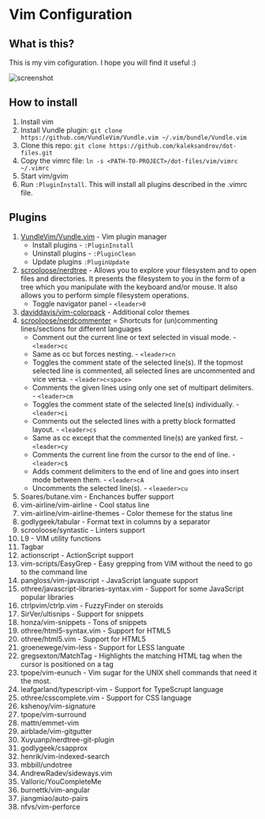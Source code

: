 # Vim Configuration
## What is this?
This is my vim cofiguration. I hope you will find it useful :)

![screenshot](https://raw.github.com/kaleksandrov/dot-files/master/vim/screenshot.png)

## How to install
1. Install vim
1. Install Vundle plugin: ```git clone https://github.com/VundleVim/Vundle.vim ~/.vim/bundle/Vundle.vim```
1. Clone this repo:  ```git clone https://github.com/kaleksandrov/dot-files.git```
1. Copy the vimrc file: ```ln -s <PATH-TO-PROJECT>/dot-files/vim/vimrc ~/.vimrc```
1. Start vim/gvim
1. Run ```:PluginInstall```. This will install all plugins described in the .vimrc file.

## Plugins
1. [VundleVim/Vundle.vim](https://github.com/VundleVim/Vundle.vim) - Vim plugin manager
    * Install plugins  - ```:PluginInstall```
    * Uninstall plugins - ```:PluginClean```
    * Update plugins ```:PluginUpdate```
1. [scrooloose/nerdtree](https://github.com/scrooloose/nerdtree) - Allows you to explore your filesystem and to open files and directories. It presents the filesystem to you in the form of a tree which you manipulate with the keyboard and/or mouse. It also allows you to perform simple filesystem operations.
    * Toggle navigator panel - ```<leader>0```
1. [daviddavis/vim-colorpack](https://github.com/daviddavis/vim-colorpack) - Additional color themes
1. [scrooloose/nerdcommenter](https://github.com/scrooloose/nerdcommenter) = Shortcuts for (un)commenting lines/sections for different languages
    * Comment out the current line or text selected in visual mode. - ```<leader>cc```
    * Same as cc but forces nesting. - ```<leader>cn```
    * Toggles the comment state of the selected line(s). If the topmost selected line is commented, all selected lines are uncommented and vice versa. - ```<leader>c<space>```
    * Comments the given lines using only one set of multipart delimiters. - ```<leader>cm```
    * Toggles the comment state of the selected line(s) individually. - ```<leader>ci```
    * Comments out the selected lines with a pretty block formatted layout. - ```<leader>cs```
    * Same as cc except that the commented line(s) are yanked first. - ```<leader>cy```
    * Comments the current line from the cursor to the end of line. - ```<leader>c$```
    * Adds comment delimiters to the end of line and goes into insert mode between them. - ```<leader>cA```
    * Uncomments the selected line(s). - ```<leaeder>cu```
1. Soares/butane.vim - Enchances buffer support
1. vim-airline/vim-airline - Cool status line
1. vim-airline/vim-airline-themes - Color themese for the status line
1. godlygeek/tabular - Format text in columns by a separator
1. scrooloose/syntastic - Linters support
1. L9 - VIM utility functions
1. Tagbar
1. actionscript - ActionScript support
1. vim-scripts/EasyGrep - Easy grepping from VIM without the need to go to the command line
1. pangloss/vim-javascript - JavaScript languate support
1. othree/javascript-libraries-syntax.vim - Support for some JavaScript popular libraries
1. ctrlpvim/ctrlp.vim - FuzzyFinder on steroids
1. SirVer/ultisnips - Support for snippets
1. honza/vim-snippets - Tons of snippets
1. othree/html5-syntax.vim - Support for HTML5
1. othree/html5.vim - Support for HTML5
1. groenewege/vim-less - Support for LESS languate
1. gregsexton/MatchTag - Highlights the matching HTML tag when the cursor is positioned on a tag
1. tpope/vim-eunuch - Vim sugar for the UNIX shell commands that need it the most.
1. leafgarland/typescript-vim - Support for TypeScrupt language
1. othree/csscomplete.vim - Support for CSS language
1. kshenoy/vim-signature
1. tpope/vim-surround
1. mattn/emmet-vim
1. airblade/vim-gitgutter
1. Xuyuanp/nerdtree-git-plugin
1. godlygeek/csapprox
1. henrik/vim-indexed-search
1. mbbill/undotree
1. AndrewRadev/sideways.vim
1. Valloric/YouCompleteMe
1. burnettk/vim-angular
1. jiangmiao/auto-pairs
1. nfvs/vim-perforce
